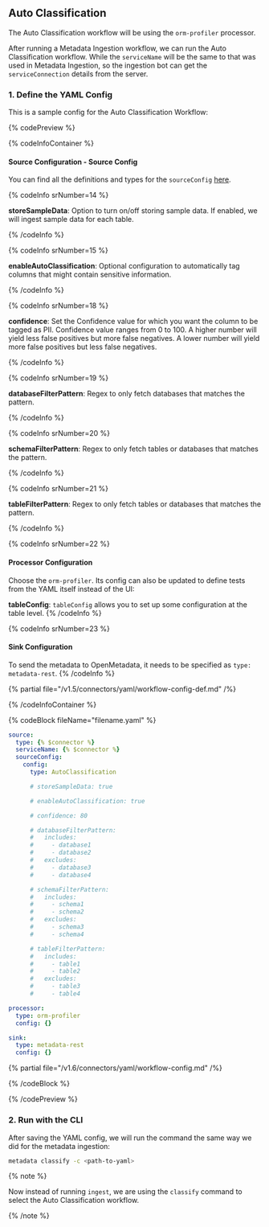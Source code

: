 ## Auto Classification

The Auto Classification workflow will be using the `orm-profiler` processor.

After running a Metadata Ingestion workflow, we can run the Auto Classification workflow.
While the `serviceName` will be the same to that was used in Metadata Ingestion, so the ingestion bot can get the `serviceConnection` details from the server.


### 1. Define the YAML Config

This is a sample config for the Auto Classification Workflow:

{% codePreview %}

{% codeInfoContainer %}

#### Source Configuration - Source Config

You can find all the definitions and types for the  `sourceConfig` [here](https://github.com/open-metadata/OpenMetadata/blob/main/openmetadata-spec/src/main/resources/json/schema/metadataIngestion/databaseServiceAutoClassificationPipeline.json).

{% codeInfo srNumber=14 %}

**storeSampleData**: Option to turn on/off storing sample data. If enabled, we will ingest sample data for each table.

{% /codeInfo %}

{% codeInfo srNumber=15 %}

**enableAutoClassification**: Optional configuration to automatically tag columns that might contain sensitive information.

{% /codeInfo %}

{% codeInfo srNumber=18 %}

**confidence**: Set the Confidence value for which you want the column to be tagged as PII. Confidence value ranges from 0 to 100. A higher number will yield less false positives but more false negatives. A lower number will yield more false positives but less false negatives.

{% /codeInfo %}

{% codeInfo srNumber=19 %}

**databaseFilterPattern**: Regex to only fetch databases that matches the pattern.

{% /codeInfo %}

{% codeInfo srNumber=20 %}

**schemaFilterPattern**: Regex to only fetch tables or databases that matches the pattern.

{% /codeInfo %}

{% codeInfo srNumber=21 %}

**tableFilterPattern**: Regex to only fetch tables or databases that matches the pattern.

{% /codeInfo %}

{% codeInfo srNumber=22 %}

#### Processor Configuration

Choose the `orm-profiler`. Its config can also be updated to define tests from the YAML itself instead of the UI:

**tableConfig**: `tableConfig` allows you to set up some configuration at the table level.
{% /codeInfo %}


{% codeInfo srNumber=23 %}

#### Sink Configuration

To send the metadata to OpenMetadata, it needs to be specified as `type: metadata-rest`.
{% /codeInfo %}


{% partial file="/v1.5/connectors/yaml/workflow-config-def.md" /%}

{% /codeInfoContainer %}

{% codeBlock fileName="filename.yaml" %}


```yaml {% isCodeBlock=true %}
source:
  type: {% $connector %}
  serviceName: {% $connector %}
  sourceConfig:
    config:
      type: AutoClassification
```
```yaml {% srNumber=14 %}
      # storeSampleData: true
```
```yaml {% srNumber=15 %}
      # enableAutoClassification: true
```
```yaml {% srNumber=18 %}
      # confidence: 80
```
```yaml {% srNumber=19 %}
      # databaseFilterPattern:
      #   includes:
      #     - database1
      #     - database2
      #   excludes:
      #     - database3
      #     - database4
```
```yaml {% srNumber=20 %}
      # schemaFilterPattern:
      #   includes:
      #     - schema1
      #     - schema2
      #   excludes:
      #     - schema3
      #     - schema4
```
```yaml {% srNumber=21 %}
      # tableFilterPattern:
      #   includes:
      #     - table1
      #     - table2
      #   excludes:
      #     - table3
      #     - table4
```

```yaml {% srNumber=22 %}
processor:
  type: orm-profiler
  config: {}
```

```yaml {% srNumber=23 %}
sink:
  type: metadata-rest
  config: {}
```

{% partial file="/v1.6/connectors/yaml/workflow-config.md" /%}

{% /codeBlock %}

{% /codePreview %}


### 2. Run with the CLI

After saving the YAML config, we will run the command the same way we did for the metadata ingestion:

```bash
metadata classify -c <path-to-yaml>
```

{% note %}

Now instead of running `ingest`, we are using the `classify` command to select the Auto Classification workflow.

{% /note %}
